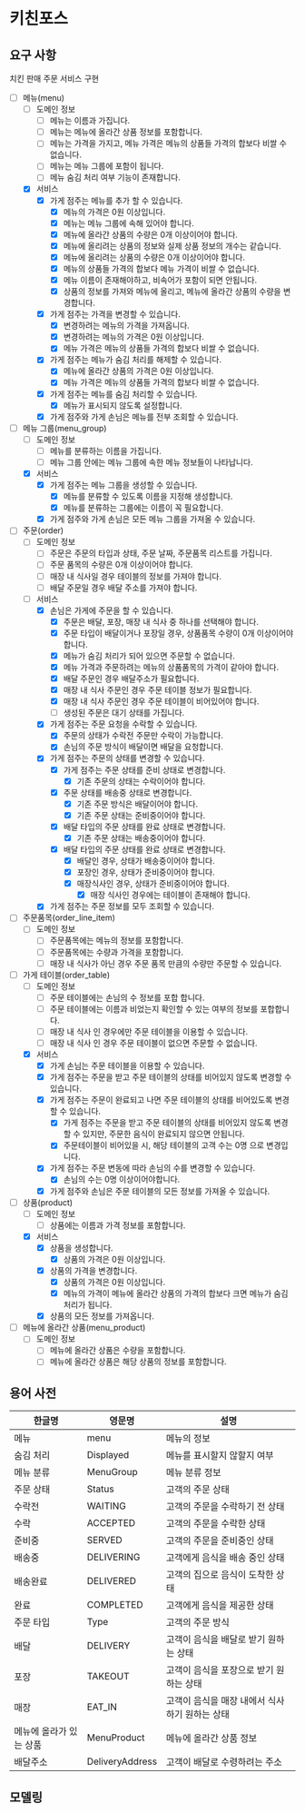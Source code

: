 # 키친포스

## 요구 사항
치킨 판매 주문 서비스 구현

- [ ] 메뉴(menu)
  - [ ] 도메인 정보
    - [ ] 메뉴는 이름과 가집니다.
    - [ ] 메뉴는 메뉴에 올라간 상품 정보를 포함합니다.
    - [ ] 메뉴는 가격을 가지고, 메뉴 가격은 메뉴의 상품들 가격의 합보다 비쌀 수 없습니다.
    - [ ] 메뉴는 메뉴 그룹에 포함이 됩니다.
    - [ ] 메뉴 숨김 처리 여부 기능이 존재합니다.
  - [X] 서비스
    - [X] 가게 점주는 메뉴를 추가 할 수 있습니다.
      - [X] 메뉴의 가격은 0원 이상입니다.
      - [X] 메뉴는 메뉴 그룹에 속해 있어야 합니다.
      - [X] 메뉴에 올라간 상품의 수량은 0개 이상이어야 합니다.
      - [X] 메뉴에 올리려는 상품의 정보와 실제 상품 정보의 개수는 같습니다.
      - [X] 메뉴에 올리려는 상품의 수량은 0개 이상이어야 합니다.
      - [X] 메뉴의 상품들 가격의 합보다 메뉴 가격이 비쌀 수 없습니다.
      - [X] 메뉴 이름이 존재해야하고, 비속어가 포함이 되면 안됩니다.
      - [X] 상품의 정보를 가져와 메뉴에 올리고, 메뉴에 올라간 상품의 수량을 변경합니다.
    - [X] 가게 점주는 가격을 변경할 수 있습니다.
      - [X] 변경하려는 메뉴의 가격을 가져옵니다.
      - [X] 변경하려는 메뉴의 가격은 0원 이상입니다.
      - [X] 메뉴 가격은 메뉴의 상품들 가격의 합보다 비쌀 수 없습니다.
    - [X] 가게 점주는 메뉴가 숨김 처리를 해제할 수 있습니다.
      - [X] 메뉴에 올라간 상품의 가격은 0원 이상입니다.
      - [X] 메뉴 가격은 메뉴의 상품들 가격의 합보다 비쌀 수 없습니다.
    - [X] 가게 점주는 메뉴를 숨김 처리할 수 있습니다.
      - [X] 메뉴가 표시되지 않도록 설정합니다.
    - [X] 가게 점주와 가게 손님은 메뉴를 전부 조회할 수 있습니다.
- [ ] 메뉴 그룹(menu_group)
  - [ ] 도메인 정보
    - [ ] 메뉴를 분류하는 이름을 가집니다.
    - [ ] 메뉴 그룹 안에는 메뉴 그룹에 속한 메뉴 정보들이 나타납니다.
  - [X] 서비스
    - [X] 가게 점주는 메뉴 그룹을 생성할 수 있습니다.
      - [X] 메뉴를 분류할 수 있도록 이름을 지정해 생성합니다.
      - [X] 메뉴를 분류하는 그룹에는 이름이 꼭 필요합니다.
    - [X] 가게 점주와 가게 손님은 모든 메뉴 그룹을 가져올 수 있습니다.
- [ ] 주문(order)
  - [ ] 도메인 정보
    - [ ] 주문은 주문의 타입과 상태, 주문 날짜, 주문품목 리스트를 가집니다.
    - [ ] 주문 품목의 수량은 0개 이상이어야 합니다.
    - [ ] 매장 내 식사일 경우 테이블의 정보를 가져야 합니다.
    - [ ] 배달 주문일 경우 배달 주소를 가져야 합니다.
  - [ ] 서비스
    - [X] 손님은 가게에 주문을 할 수 있습니다.
      - [X] 주문은 배달, 포장, 매장 내 식사 중 하나를 선택해야 합니다.
      - [X] 주문 타입이 배달이거나 포장일 경우, 상품품목 수량이 0개 이상이어야 합니다.
      - [X] 메뉴가 숨김 처리가 되어 있으면 주문할 수 없습니다.
      - [X] 메뉴 가격과 주문하려는 메뉴의 상품품목의 가격이 같아야 합니다.
      - [X] 배달 주문인 경우 배달주소가 필요합니다.
      - [X] 매장 내 식사 주문인 경우 주문 테이블 정보가 필요합니다.
      - [X] 매장 내 식사 주문인 경우 주문 테이블이 비어있어야 합니다.
      - [ ] 생성된 주문은 대기 상태를 가집니다.
    - [X] 가게 점주는 주문 요청을 수락할 수 있습니다.
      - [X] 주문의 상태가 수락전 주문만 수락이 가능합니다.
      - [X] 손님의 주문 방식이 배달이면 배달을 요청합니다.
    - [X] 가게 점주는 주문의 상태를 변경할 수 있습니다.
      - [X] 가게 점주는 주문 상태를 준비 상태로 변경합니다.
        - [X] 기존 주문의 상태는 수락이어야 합니다.
      - [X] 주문 상태를 배송중 상태로 변경합니다.
        - [X] 기존 주문 방식은 배달이어야 합니다.
        - [X] 기존 주문 상태는 준비중이어야 합니다.
      - [X] 배달 타입의 주문 상태를 완료 상태로 변경합니다.
        - [X] 기존 주문 상태는 배송중이어야 합니다.  
      - [X] 배달 타입의 주문 상태를 완료 상태로 변경합니다.
        - [X] 배달인 경우, 상태가 배송중이어야 합니다.
        - [X] 포장인 경우, 상태가 준비중이어야 합니다.
        - [X] 매장식사인 경우, 상태가 준비중이어야 합니다.
          - [X] 매장 식사인 경우에는 테이블이 존재해야 합니다.
    - [X] 가게 점주는 주문 정보를 모두 조회할 수 있습니다.
- [ ] 주문품목(order_line_item)
  - [ ] 도메인 정보
    - [ ] 주문품목에는 메뉴의 정보를 포함합니다.
    - [ ] 주문품목에는 수량과 가격을 포함합니다.
    - [ ] 매장 내 식사가 아닌 경우 주문 품목 만큼의 수량만 주문할 수 있습니다.
- [ ] 가게 테이블(order_table)
  - [ ] 도메인 정보
    - [ ] 주문 테이블에는 손님의 수 정보를 포합 합니다.
    - [ ] 주문 테이블에는 이름과 비었는지 확인할 수 있는 여부의 정보를 포합합니다.
    - [ ] 매장 내 식사 인 경우에만 주문 테이블을 이용할 수 있습니다.
    - [ ] 매장 내 식사 인 경우 주문 테이블이 없으면 주문할 수 없습니다.
  - [X] 서비스
    - [X] 가게 손님는 주문 테이블을 이용할 수 있습니다.
    - [X] 가게 점주는 주문을 받고 주문 테이블의 상태를 비어있지 않도록 변경할 수 있습니다.
    - [X] 가게 점주는 주문이 완료되고 나면 주문 테이블의 상태를 비어있도록 변경할 수 있습니다.
      - [X] 가게 점주는 주문을 받고 주문 테이블의 상태를 비어있지 않도록 변경할 수 있지만, 주문한 음식이 완료되지 않으면 안됩니다.
      - [X] 주문테이블이 비어있을 시, 해당 테이블의 고객 수는 0명 으로 변경입니다.
    - [X] 가게 점주는 주문 변동에 따라 손님의 수를 변경할 수 있습니다.
      - [X] 손님의 수는 0명 이상이어야합니다.
    - [X] 가게 점주와 손님은 주문 테이블의 모든 정보를 가져올 수 있습니다.
- [ ] 상품(product)
  - [ ] 도메인 정보
    - [ ] 상품에는 이름과 가격 정보를 포함합니다.
  - [X] 서비스
    - [X] 상품을 생성합니다.
      - [X] 상품의 가격은 0원 이상입니다.
    - [X] 상품의 가격을 변경합니다.
      - [X] 상품의 가격은 0원 이상입니다.
      - [X] 메뉴의 가격이 메뉴에 올라간 상품의 가격의 합보다 크면 메뉴가 숨김 처리가 됩니다.
    - [X] 상품의 모든 정보를 가져옵니다.
- [ ] 메뉴에 올라간 상품(menu_product)
  - [ ] 도메인 정보
    - [ ] 메뉴에 올라간 상품은 수량을 포함합니다.
    - [ ] 메뉴에 올라간 상품은 해당 상품의 정보를 포함합니다.

## 용어 사전

| 한글명            | 영문명             | 설명                         |
|----------------|-----------------|----------------------------|
| 메뉴             | menu            | 메뉴의 정보                     |
| 숨김 처리          | Displayed       | 메뉴를 표시할지 않할지 여부            |
| 메뉴 분류          | MenuGroup       | 메뉴 분류 정보                   |
| 주문 상태          | Status          | 고객의 주문 상태                  |
| 수락전            | WAITING         | 고객의 주문을 수락하기 전 상태          |
| 수락             | ACCEPTED        | 고객의 주문을 수락한 상태             |
| 준비중            | SERVED          | 고객의 주문을 준비중인 상태            |
| 배송중            | DELIVERING      | 고객에게 음식을 배송 중인 상태          |
| 배송완료           | DELIVERED       | 고객의 집으로 음식이 도착한 상태         |
| 완료             | COMPLETED       | 고객에게 음식을 제공한 상태            |
| 주문 타입          | Type            | 고객의 주문 방식                  |
| 배달             | DELIVERY        | 고객이 음식을 배달로 받기 원하는 상태      |
| 포장             | TAKEOUT         | 고객이 음식을 포장으로 받기 원하는 상태     |
| 매장             | EAT_IN          | 고객이 음식을 매장 내에서 식사하기 원하는 상태 |
| 메뉴에 올라가 있는 상품  | MenuProduct     | 메뉴에 올라간 상품 정보              |
| 배달주소           | DeliveryAddress | 고객이 배달로 수령하려는 주소           |

## 모델링
